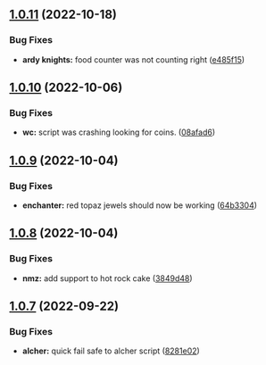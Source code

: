 ## [1.0.11](https://github.com/Torwent/wasp-free/compare/v1.0.10...v1.0.11) (2022-10-18)


### Bug Fixes

* **ardy knights:** food counter was not counting right ([e485f15](https://github.com/Torwent/wasp-free/commit/e485f155264a11235d79f7e44c5af9ba99fe0cd5))



## [1.0.10](https://github.com/Torwent/wasp-free/compare/v1.0.9...v1.0.10) (2022-10-06)


### Bug Fixes

* **wc:** script was crashing looking for coins. ([08afad6](https://github.com/Torwent/wasp-free/commit/08afad6a92146327c06ef162de865080e700df13))



## [1.0.9](https://github.com/Torwent/wasp-free/compare/v1.0.8...v1.0.9) (2022-10-04)


### Bug Fixes

* **enchanter:** red topaz jewels should now be working ([64b3304](https://github.com/Torwent/wasp-free/commit/64b3304b6279b0ae14ee4f8b44de70a5380e9d5f))



## [1.0.8](https://github.com/Torwent/wasp-free/compare/v1.0.7...v1.0.8) (2022-10-04)


### Bug Fixes

* **nmz:** add support to hot rock cake ([3849d48](https://github.com/Torwent/wasp-free/commit/3849d48e40bfd388e8e39df04201d0a6cf4beb81))



## [1.0.7](https://github.com/Torwent/wasp-free/compare/v1.0.6...v1.0.7) (2022-09-22)


### Bug Fixes

* **alcher:** quick fail safe to alcher script ([8281e02](https://github.com/Torwent/wasp-free/commit/8281e0297bc69ddca27c925a31b10fd0de84079c))



